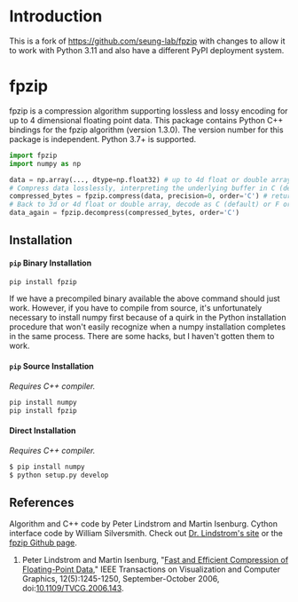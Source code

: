 # Introduction

This is a fork of https://github.com/seung-lab/fpzip with changes to allow it to work
with Python 3.11 and also have a different PyPI deployment system.

# fpzip

fpzip is a compression algorithm supporting lossless and lossy encoding for up to 4 dimensional floating point data. This package contains Python C++ bindings for the fpzip algorithm (version 1.3.0). The version number for this package is independent. Python 3.7+ is supported.

```python
import fpzip
import numpy as np

data = np.array(..., dtype=np.float32) # up to 4d float or double array
# Compress data losslessly, interpreting the underlying buffer in C (default) or F order.
compressed_bytes = fpzip.compress(data, precision=0, order='C') # returns byte string
# Back to 3d or 4d float or double array, decode as C (default) or F order.
data_again = fpzip.decompress(compressed_bytes, order='C')
```

## Installation

#### `pip` Binary Installation

```bash
pip install fpzip
```

If we have a precompiled binary available the above command should just work. However, if you have to compile from source, it's unfortunately necessary to install numpy first because of a quirk in the Python installation procedure that won't easily recognize when a numpy installation completes in the same process. There are some hacks, but I haven't gotten them to work.

#### `pip` Source Installation

*Requires C++ compiler.*

```bash
pip install numpy
pip install fpzip
```

#### Direct Installation

*Requires C++ compiler.*

```bash
$ pip install numpy
$ python setup.py develop
```

## References

Algorithm and C++ code by Peter Lindstrom and Martin Isenburg. Cython interface code by William Silversmith. Check out [Dr. Lindstrom's site](https://computing.llnl.gov/projects/fpzip) or the [fpzip Github page](https://github.com/LLNL/fpzip).

1. Peter Lindstrom and Martin Isenburg, "[Fast and Efficient Compression of Floating-Point Data,](https://www.researchgate.net/publication/6715625_Fast_and_Efficient_Compression_of_Floating-Point_Data)" IEEE Transactions on Visualization and Computer Graphics, 12(5):1245-1250, September-October 2006, doi:[10.1109/TVCG.2006.143](http://dx.doi.org/10.1109/TVCG.2006.143).
